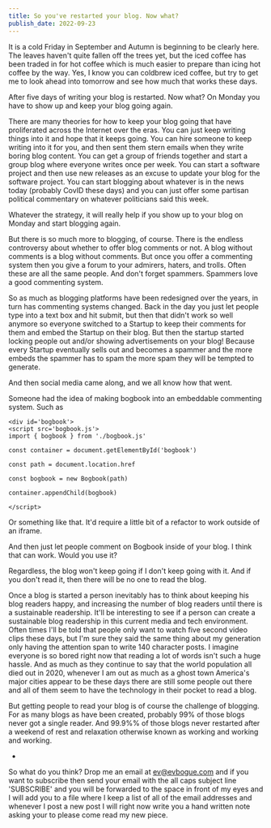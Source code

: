```yaml
---
title: So you've restarted your blog. Now what?
publish_date: 2022-09-23
---
```


It is a cold Friday in September and Autumn is beginning to be clearly here. The leaves haven't quite fallen off the trees yet, but the iced coffee has been traded in for hot coffee which is much easier to prepare than icing hot coffee by the way. Yes, I know you can coldbrew iced coffee, but try to get me to look ahead into tomorrow and see how much that works these days.

After five days of writing your blog is restarted. Now what? On Monday you have to show up and keep your blog going again.

There are many theories for how to keep your blog going that have proliferated across the Internet over the eras. You can just keep writing things into it and hope that it keeps going. You can hire someone to keep writing into it for you, and then sent them stern emails when they write boring blog content. You can get a group of friends together and start a group blog where everyone writes once per week. You can start a software project and then use new releases as an excuse to update your blog for the software project. You can start blogging about whatever is in the news today (probably CovID these days) and you can just offer some partisan political commentary on whatever politicians said this week.

Whatever the strategy, it will really help if you show up to your blog on Monday and start blogging again. 

But there is so much more to blogging, of course. There is the endless controversy about whether to offer blog comments or not. A blog without comments is a blog without comments. But once you offer a commenting system then you give a forum to your admirers, haters, and trolls. Often these are all the same people. And don't forget spammers. Spammers love a good commenting system.

So as much as blogging platforms have been redesigned over the years, in turn has commenting systems changed. Back in the day you just let people type into a text box and hit submit, but then that didn't work so well anymore so everyone switched to a Startup to keep their comments for them and embed the Startup on their blog. But then the startup started locking people out and/or showing advertisements on your blog! Because every Startup eventually sells out and becomes a spammer and the more embeds the spammer has to spam the more spam they will be tempted to generate. 

And then social media came along, and we all know how that went.

Someone had the idea of making bogbook into an embeddable commenting system. Such as 

```
<div id='bogbook'> 
<script src='bogbook.js'>
import { bogbook } from './bogbook.js'

const container = document.getElementById('bogbook')

const path = document.location.href

const bogbook = new Bogbook(path)

container.appendChild(bogbook)

</script>
```

Or something like that. It'd require a little bit of a refactor to work outside of an iframe.

And then just let people comment on Bogbook inside of your blog. I think that can work. Would you use it?

Regardless, the blog won't keep going if I don't keep going with it. And if you don't read it, then there will be no one to read the blog.

Once a blog is started a person inevitably has to think about keeping his blog readers happy, and increasing the number of blog readers until there is a sustainable readership. It'll be interesting to see if a person can create a sustainable blog readership in this current media and tech environment. Often times I'll be told that people only want to watch five second video clips these days, but I'm sure they said the same thing about my generation only having the attention span to write 140 character posts. I imagine everyone is so bored right now that reading a lot of words isn't such a huge hassle. And as much as they continue to say that the world population all died out in 2020, whenever I am out as much as a ghost town America's major cities appear to be these days there are still some people out there and all of them seem to have the technology in their pocket to read a blog. 

But getting people to read your blog is of course the challenge of blogging. For as many blogs as have been created, probably 99% of those blogs never got a single reader. And 99.9%% of those blogs never restarted after a weekend of rest and relaxation otherwise known as working and working and working.

-

So what do you think? Drop me an email at [ev@evbogue.com](mailto:ev@evbogue.com) and if you want to subscribe then send your email with the all caps subject line 'SUBSCRIBE' and you will be forwarded to the space in front of my eyes and I will add you to a file where I keep a list of all of the email addresses and whenever I post a new post I will right now write you a hand written note asking your to please come read my new piece.
